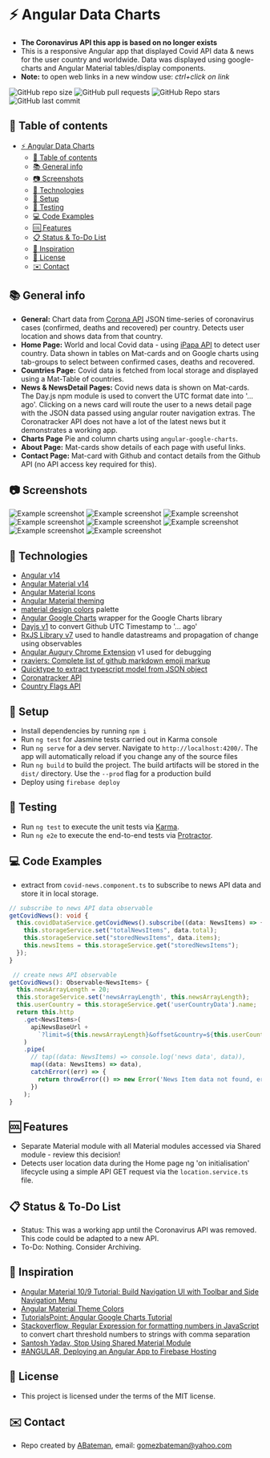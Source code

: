 # :zap: Angular Data Charts

* **The Coronavirus API this app is based on no longer exists**
* This is a responsive Angular app that displayed Covid API data & news for the user country and worldwide. Data was displayed using google-charts and Angular Material tables/display components.
* **Note:** to open web links in a new window use: _ctrl+click on link_

![GitHub repo size](https://img.shields.io/github/repo-size/AndrewJBateman/angular-data-charts?style=plastic)
![GitHub pull requests](https://img.shields.io/github/issues-pr/AndrewJBateman/angular-data-charts?style=plastic)
![GitHub Repo stars](https://img.shields.io/github/stars/AndrewJBateman/angular-data-charts?style=plastic)
![GitHub last commit](https://img.shields.io/github/last-commit/AndrewJBateman/angular-data-charts?style=plastic)

## :page_facing_up: Table of contents

* [:zap: Angular Data Charts](#zap-angular-data-charts)
  * [:page_facing_up: Table of contents](#page_facing_up-table-of-contents)
  * [:books: General info](#books-general-info)
  * [:camera: Screenshots](#camera-screenshots)
  * [:signal_strength: Technologies](#signal_strength-technologies)
  * [:floppy_disk: Setup](#floppy_disk-setup)
  * [:flashlight: Testing](#flashlight-testing)
  * [:computer: Code Examples](#computer-code-examples)
  * [:cool: Features](#cool-features)
  * [:clipboard: Status & To-Do List](#clipboard-status--to-do-list)
  * [:clap: Inspiration](#clap-inspiration)
  * [:file_folder: License](#file_folder-license)
  * [:envelope: Contact](#envelope-contact)

## :books: General info

* **General:** Chart data from [Corona API](https://api.coronatracker.com/) JSON time-series of coronavirus cases (confirmed, deaths and recovered) per country. Detects user location and shows data from that country.
* **Home Page:** World and local Covid data - using [iPapa API](https://ipapi.co/) to detect user country. Data shown in tables on Mat-cards and on Google charts using tab-groups to select between confirmed cases, deaths and recovered.
* **Countries Page:** Covid data is fetched from local storage and displayed using a Mat-Table of countries.
* **News & NewsDetail Pages:** Covid news data is shown on Mat-cards. The Day.js npm module is used to convert the UTC format date into '... ago'. Clicking on a news card will route the user to a news detail page with the JSON data passed using angular router navigation extras. The Coronatracker API does not have a lot of the latest news but it demonstrates a working app.
* **Charts Page** Pie and column charts using `angular-google-charts`.
* **About Page:** Mat-cards show details of each page with useful links.
* **Contact Page:** Mat-card with Github and contact details from the Github API (no API access key required for this).

## :camera: Screenshots

![Example screenshot](./img/home.png)
![Example screenshot](./img/home-mob.png)
![Example screenshot](./img/country-list.png)
![Example screenshot](./img/news.png)
![Example screenshot](./img/charts.png)
![Example screenshot](./img/about.png)
![Example screenshot](./img/contact.png)
![Example screenshot](./img/screen-sizes.png)

## :signal_strength: Technologies

* [Angular v14](https://angular.io/)
* [Angular Material v14](https://material.angular.io/)
* [Angular Material Icons](https://material.io/resources/icons/?style=baseline)
* [Angular Material theming](https://material.angular.io/guide/theming)
* [material design colors](https://www.materialpalette.com/colors) palette
* [Angular Google Charts](https://www.npmjs.com/package/angular-google-charts) wrapper for the Google Charts library
* [Dayjs v1](https://github.com/iamkun/dayjs) to convert Github UTC Timestamp to '... ago'
* [RxJS Library v7](https://angular.io/guide/rx-library) used to handle datastreams and propagation of change using observables
* [Angular Augury Chrome Extension](https://chrome.google.com/webstore/detail/augury/elgalmkoelokbchhkhacckoklkejnhcd) v1 used for debugging
* [rxaviers: Complete list of github markdown emoji markup](https://gist.github.com/rxaviers/7360908)
* [Quicktype to extract typescript model from JSON object](https://app.quicktype.io/)
* [Coronatracker API](http://api.coronatracker.com/)
* [Country Flags API](https://www.countryflagsapi.com/)

## :floppy_disk: Setup

* Install dependencies by running `npm i`
* Run `ng test` for Jasmine tests carried out in Karma console
* Run `ng serve` for a dev server. Navigate to `http://localhost:4200/`. The app will automatically reload if you change any of the source files
* Run `ng build` to build the project. The build artifacts will be stored in the `dist/` directory. Use the `--prod` flag for a production build
* Deploy using `firebase deploy`

## :flashlight: Testing

* Run `ng test` to execute the unit tests via [Karma](https://karma-runner.github.io).
* Run `ng e2e` to execute the end-to-end tests via [Protractor](http://www.protractortest.org/).

## :computer: Code Examples

* extract from `covid-news.component.ts` to subscribe to news API data and store it in local storage.

```typescript
// subscribe to news API data observable
getCovidNews(): void {
  this.covidDataService.getCovidNews().subscribe((data: NewsItems) => {
    this.storageService.set("totalNewsItems", data.total);
    this.storageService.set("storedNewsItems", data.items);
    this.newsItems = this.storageService.get("storedNewsItems");
  });
}

 // create news API observable
getCovidNews(): Observable<NewsItems> {
  this.newsArrayLength = 20;
  this.storageService.set('newsArrayLength', this.newsArrayLength);
  this.userCountry = this.storageService.get('userCountryData').name;
  return this.http
    .get<NewsItems>(
      apiNewsBaseUrl +
        `?limit=${this.newsArrayLength}&offset&country=${this.userCountry}`
    )
    .pipe(
      // tap((data: NewsItems) => console.log('news data', data)),
      map((data: NewsItems) => data),
      catchError((err) => {
        return throwError(() => new Error('News Item data not found, error: '));
      })
    );
}
```

## :cool: Features

* Separate Material module with all Material modules accessed via Shared module - review this decision!
* Detects user location data during the Home page ng 'on initialisation' lifecycle using a simple API GET request via the `location.service.ts` file.

## :clipboard: Status & To-Do List

* Status: This was a working app until the Coronavirus API was removed. This code could be adapted to a new API.
* To-Do: Nothing. Consider Archiving.

## :clap: Inspiration

* [Angular Material 10/9 Tutorial: Build Navigation UI with Toolbar and Side Navigation Menu](https://www.techiediaries.com/angular-material-navigation-toolbar-sidenav/)
* [Angular Material Theme Colors](https://medium.com/@treviergits/angular-material-theme-color-options-7d5968cb7460)
* [TutorialsPoint: Angular Google Charts Tutorial](https://www.tutorialspoint.com/angular_googlecharts/index.htm)
* [Stackoverflow, Regular Expression for formatting numbers in JavaScript](https://stackoverflow.com/questions/2254185/regular-expression-for-formatting-numbers-in-javascript) to convert chart threshold numbers to strings with comma separation
* [Santosh Yadav, Stop Using Shared Material Module](https://indepth.dev/stop-using-shared-material-module/)
* [#ANGULAR, Deploying an Angular App to Firebase Hosting](https://alligator.io/angular/deploying-angular-app-to-firebase/)

## :file_folder: License

* This project is licensed under the terms of the MIT license.

## :envelope: Contact

* Repo created by [ABateman](https://github.com/AndrewJBateman), email: gomezbateman@yahoo.com
